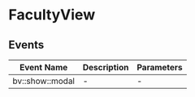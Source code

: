# FacultyView

## Events

<!-- @vuese:FacultyView:events:start -->
|Event Name|Description|Parameters|
|---|---|---|
|bv::show::modal|-|-|

<!-- @vuese:FacultyView:events:end -->


